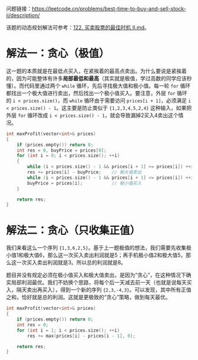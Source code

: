 问题链接：https://leetcode.cn/problems/best-time-to-buy-and-sell-stock-ii/description/

该题的动态规划解法可参考：[122. 买卖股票的最佳时机 II.md](https://github.com/SakuraMayAi/LintCode/blob/main/Dynamic%20Programming/122.%20%E4%B9%B0%E5%8D%96%E8%82%A1%E7%A5%A8%E7%9A%84%E6%9C%80%E4%BD%B3%E6%97%B6%E6%9C%BA%20II.md)。

# 解法一：贪心（极值）

这一题的本质就是在最低点买入，在紧挨着的最高点卖出。为什么要说是紧挨着的，因为可能整体有许多**局部最低和最高**（其实就是极值，学过高数的同学应该秒懂）。而代码里通过两个 `while` 循环，先后寻找极大值和极小值。每一轮 `for` 循环都找出一个极大值进行卖出，然后找出一个极小值买入。要注意，外层 `for` 循环的 `i < prices.size()`，而 `while` 循环由于需要访问 `prices[i + 1]`，必须满足 `i < prices.size() - 1`。这主要是防止类似于 `{1,2,3,4,5,2,4}` 这种输入，如果把外层 `for` 循环改成 `i < prices.size() - 1`，就会导致漏掉2买入4卖出这个情况。

```cpp
int maxProfit(vector<int>& prices)
{
    if (prices.empty()) return 0;
    int res = 0, buyPrice = prices[0];
    for (int i = 0; i < prices.size(); ++i)
    {
        while (i < prices.size() - 1 && prices[i + 1] >= prices[i]) ++i;    // 到达极大值
        res += prices[i] - buyPrice;    // 极大值卖出
        while (i < prices.size() - 1 && prices[i + 1] <= prices[i]) ++i;    // 到达极小值
        buyPrice = prices[i];           // 极小值买入
    }

    return res;
}
```

# 解法二：贪心（只收集正值）

我们来看这么一个序列 `{1,3,6,2,5}`。基于上一题极值的想法，我们需要先收集极小值1和极大值6，那么这一次买入卖出利润就是5；再手机极小值2和极大值5，那么这一次买入卖出利润就是3。所以总的利润就是8。

题目并没有规定必须在极小值买入和极大值卖出，是因为“贪心”，在这种情况下确实局部利润最优。我们不妨换个思路，将每个后一天减去前一天（也就是说每天买入，隔天卖出再买入），得到一个新的序列 `{2,3,-4,3}`。可以发现，其中所有正值之和，恰好就是总的利润。这就是更极致的“贪心”策略，做到每天最优。

```cpp
int maxProfit(vector<int>& prices)
{
    if (prices.empty()) return 0;
    int res = 0;
    for (int i = 1; i < prices.size(); ++i)
        res += max(prices[i] - prices[i - 1], 0);

    return res;
}
```
